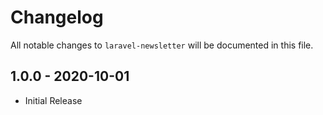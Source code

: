# Changelog

All notable changes to `laravel-newsletter` will be documented in this file.

## 1.0.0 - 2020-10-01

- Initial Release

